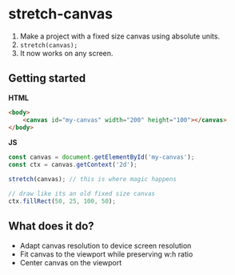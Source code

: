 # stretch-canvas

1. Make a project with a fixed size canvas using absolute units.
2. `stretch(canvas);`
3. It now works on any screen.

## Getting started
**HTML**
```html
<body>
    <canvas id="my-canvas" width="200" height="100"></canvas>
</body>
```
**JS**
```js
const canvas = document.getElementById('my-canvas');
const ctx = canvas.getContext('2d');

stretch(canvas); // this is where magic happens

// draw like its an old fixed size canvas
ctx.fillRect(50, 25, 100, 50);
```

## What does it do?
- Adapt canvas resolution to device screen resolution
- Fit canvas to the viewport while preserving w:h ratio
- Center canvas on the viewport